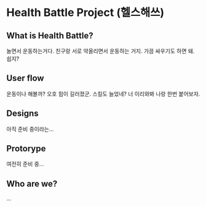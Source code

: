 
Health Battle Project (헬스해쓰)
===================

What is Health Battle?
---
놀면서 운동하는거다.
친구랑 서로 약올리면서 운동하는 거지.
가끔 싸우기도 하면 돼.
쉽지?

User flow
---
운동이나 해볼까?
오호 힘이 길러졌군. 스킬도 늘었네?
너 이리와봐 나랑 한번 붙어보자.

Designs
---
아직 준비 중이라는...


Protorype
---
여전히 준비 중...


Who are we?
---
...

